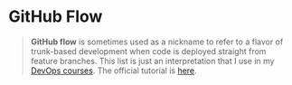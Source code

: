 # GitHub Flow

> **GitHub flow** is sometimes used as a nickname to refer to a flavor of trunk-based development
  when code is deployed straight from feature branches. This list is just an interpretation
  that I use in my [DevOps courses](http://redpill.solutions).
  The official tutorial is [here](https://guides.github.com/introduction/flow/).
